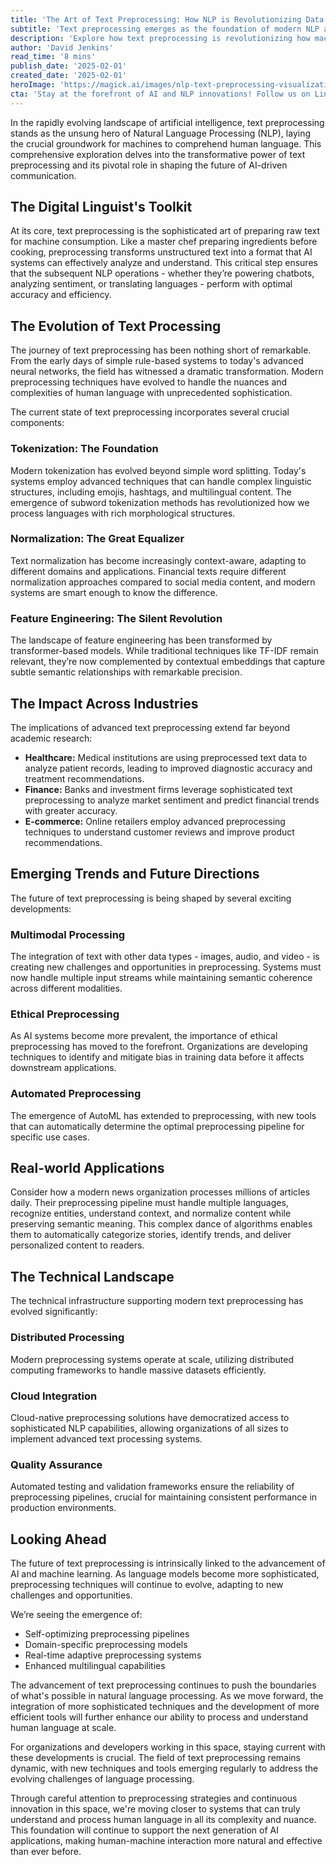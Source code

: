 ```yaml
---
title: 'The Art of Text Preprocessing: How NLP is Revolutionizing Data Understanding'
subtitle: 'Text preprocessing emerges as the foundation of modern NLP and AI language understanding'
description: 'Explore how text preprocessing is revolutionizing how machines understand human language, serving as the foundation for modern NLP applications. From healthcare to finance, this sophisticated process is transforming how industries handle and analyze textual data, while emerging trends in multimodal processing and ethical considerations shape its future development.'
author: 'David Jenkins'
read_time: '8 mins'
publish_date: '2025-02-01'
created_date: '2025-02-01'
heroImage: 'https://magick.ai/images/nlp-text-preprocessing-visualization.jpg'
cta: 'Stay at the forefront of AI and NLP innovations! Follow us on LinkedIn for regular updates on the latest developments in text preprocessing and natural language processing technologies.'
---
```


In the rapidly evolving landscape of artificial intelligence, text preprocessing stands as the unsung hero of Natural Language Processing (NLP), laying the crucial groundwork for machines to comprehend human language. This comprehensive exploration delves into the transformative power of text preprocessing and its pivotal role in shaping the future of AI-driven communication.

## The Digital Linguist's Toolkit

At its core, text preprocessing is the sophisticated art of preparing raw text for machine consumption. Like a master chef preparing ingredients before cooking, preprocessing transforms unstructured text into a format that AI systems can effectively analyze and understand. This critical step ensures that the subsequent NLP operations - whether they’re powering chatbots, analyzing sentiment, or translating languages - perform with optimal accuracy and efficiency.

## The Evolution of Text Processing

The journey of text preprocessing has been nothing short of remarkable. From the early days of simple rule-based systems to today's advanced neural networks, the field has witnessed a dramatic transformation. Modern preprocessing techniques have evolved to handle the nuances and complexities of human language with unprecedented sophistication.

The current state of text preprocessing incorporates several crucial components:

### Tokenization: The Foundation

Modern tokenization has evolved beyond simple word splitting. Today's systems employ advanced techniques that can handle complex linguistic structures, including emojis, hashtags, and multilingual content. The emergence of subword tokenization methods has revolutionized how we process languages with rich morphological structures.

### Normalization: The Great Equalizer

Text normalization has become increasingly context-aware, adapting to different domains and applications. Financial texts require different normalization approaches compared to social media content, and modern systems are smart enough to know the difference.

### Feature Engineering: The Silent Revolution

The landscape of feature engineering has been transformed by transformer-based models. While traditional techniques like TF-IDF remain relevant, they’re now complemented by contextual embeddings that capture subtle semantic relationships with remarkable precision.

## The Impact Across Industries

The implications of advanced text preprocessing extend far beyond academic research:

- **Healthcare:** Medical institutions are using preprocessed text data to analyze patient records, leading to improved diagnostic accuracy and treatment recommendations.
- **Finance:** Banks and investment firms leverage sophisticated text preprocessing to analyze market sentiment and predict financial trends with greater accuracy.
- **E-commerce:** Online retailers employ advanced preprocessing techniques to understand customer reviews and improve product recommendations.

## Emerging Trends and Future Directions

The future of text preprocessing is being shaped by several exciting developments:

### Multimodal Processing

The integration of text with other data types - images, audio, and video - is creating new challenges and opportunities in preprocessing. Systems must now handle multiple input streams while maintaining semantic coherence across different modalities.

### Ethical Preprocessing

As AI systems become more prevalent, the importance of ethical preprocessing has moved to the forefront. Organizations are developing techniques to identify and mitigate bias in training data before it affects downstream applications.

### Automated Preprocessing

The emergence of AutoML has extended to preprocessing, with new tools that can automatically determine the optimal preprocessing pipeline for specific use cases.

## Real-world Applications

Consider how a modern news organization processes millions of articles daily. Their preprocessing pipeline must handle multiple languages, recognize entities, understand context, and normalize content while preserving semantic meaning. This complex dance of algorithms enables them to automatically categorize stories, identify trends, and deliver personalized content to readers.

## The Technical Landscape

The technical infrastructure supporting modern text preprocessing has evolved significantly:

### Distributed Processing

Modern preprocessing systems operate at scale, utilizing distributed computing frameworks to handle massive datasets efficiently.

### Cloud Integration

Cloud-native preprocessing solutions have democratized access to sophisticated NLP capabilities, allowing organizations of all sizes to implement advanced text processing systems.

### Quality Assurance

Automated testing and validation frameworks ensure the reliability of preprocessing pipelines, crucial for maintaining consistent performance in production environments.

## Looking Ahead

The future of text preprocessing is intrinsically linked to the advancement of AI and machine learning. As language models become more sophisticated, preprocessing techniques will continue to evolve, adapting to new challenges and opportunities.

We’re seeing the emergence of:

- Self-optimizing preprocessing pipelines
- Domain-specific preprocessing models
- Real-time adaptive preprocessing systems
- Enhanced multilingual capabilities

The advancement of text preprocessing continues to push the boundaries of what's possible in natural language processing. As we move forward, the integration of more sophisticated techniques and the development of more efficient tools will further enhance our ability to process and understand human language at scale.

For organizations and developers working in this space, staying current with these developments is crucial. The field of text preprocessing remains dynamic, with new techniques and tools emerging regularly to address the evolving challenges of language processing.

Through careful attention to preprocessing strategies and continuous innovation in this space, we're moving closer to systems that can truly understand and process human language in all its complexity and nuance. This foundation will continue to support the next generation of AI applications, making human-machine interaction more natural and effective than ever before.